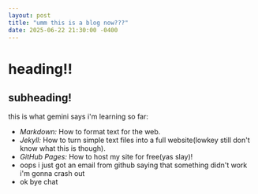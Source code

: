 ```yaml
---
layout: post
title: "umm this is a blog now???"
date: 2025-06-22 21:30:00 -0400
---
```

# heading!!
## subheading!
this is what gemini says i'm learning so far:
* *Markdown:* How to format text for the web.
* *Jekyll:* How to turn simple text files into a full website(lowkey still don't know what this is though).
* *GitHub Pages:* How to host my site for free(yas slay)!
* oops i just got an email from github saying that something didn't work i'm gonna crash out
* ok bye chat
